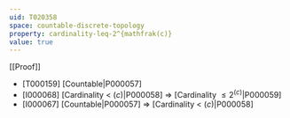 ```yaml
---
uid: T020358
space: countable-discrete-topology
property: cardinality-leq-2^{mathfrak(c)}
value: true
---
```

[[Proof]]

* [T000159] [Countable|P000057]
* [I000068] [Cardinality < $\mathfrak(c)$|P000058] => [Cardinality $\leq 2^{\mathfrak(c)}$|P000059]
* [I000067] [Countable|P000057] => [Cardinality < $\mathfrak(c)$|P000058]

